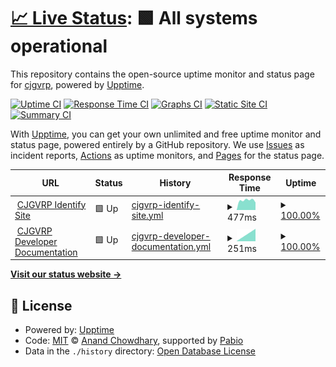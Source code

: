 # [📈 Live Status](https://status.cjgvrp.com): <!--live status--> **🟩 All systems operational**

This repository contains the open-source uptime monitor and status page for [cjgvrp](https://status.cjgvrp.com), powered by [Upptime](https://github.com/upptime/upptime).

[![Uptime CI](https://github.com/cjgvrp/cjgvrp-status-page/workflows/Uptime%20CI/badge.svg)](https://github.com/cjgvrp/cjgvrp-status-page/actions?query=workflow%3A%22Uptime+CI%22)
[![Response Time CI](https://github.com/cjgvrp/cjgvrp-status-page/workflows/Response%20Time%20CI/badge.svg)](https://github.com/cjgvrp/cjgvrp-status-page/actions?query=workflow%3A%22Response+Time+CI%22)
[![Graphs CI](https://github.com/cjgvrp/cjgvrp-status-page/workflows/Graphs%20CI/badge.svg)](https://github.com/cjgvrp/cjgvrp-status-page/actions?query=workflow%3A%22Graphs+CI%22)
[![Static Site CI](https://github.com/cjgvrp/cjgvrp-status-page/workflows/Static%20Site%20CI/badge.svg)](https://github.com/cjgvrp/cjgvrp-status-page/actions?query=workflow%3A%22Static+Site+CI%22)
[![Summary CI](https://github.com/cjgvrp/cjgvrp-status-page/workflows/Summary%20CI/badge.svg)](https://github.com/cjgvrp/cjgvrp-status-page/actions?query=workflow%3A%22Summary+CI%22)

With [Upptime](https://upptime.js.org), you can get your own unlimited and free uptime monitor and status page, powered entirely by a GitHub repository. We use [Issues](https://github.com/cjgvrp/cjgvrp-status-page/issues) as incident reports, [Actions](https://github.com/cjgvrp/cjgvrp-status-page/actions) as uptime monitors, and [Pages](https://status.cjgvrp.com) for the status page.

<!--start: status pages-->
<!-- This summary is generated by Upptime (https://github.com/upptime/upptime) -->
<!-- Do not edit this manually, your changes will be overwritten -->
<!-- prettier-ignore -->
| URL | Status | History | Response Time | Uptime |
| --- | ------ | ------- | ------------- | ------ |
| <img alt="" src="https://icons.duckduckgo.com/ip3/id-dev.cjgvrp.com.ico" height="13"> [CJGVRP Identify Site](https://id-dev.cjgvrp.com/s/status) | 🟩 Up | [cjgvrp-identify-site.yml](https://github.com/cjgvrp/cjgvrp-status-page/commits/HEAD/history/cjgvrp-identify-site.yml) | <details><summary><img alt="Response time graph" src="./graphs/cjgvrp-identify-site/response-time-week.png" height="20"> 477ms</summary><br><a href="https://status.cjgvrp.com/history/cjgvrp-identify-site"><img alt="Response time 477" src="https://img.shields.io/endpoint?url=https%3A%2F%2Fraw.githubusercontent.com%2Fcjgvrp%2Fcjgvrp-status-page%2FHEAD%2Fapi%2Fcjgvrp-identify-site%2Fresponse-time.json"></a><br><a href="https://status.cjgvrp.com/history/cjgvrp-identify-site"><img alt="24-hour response time 586" src="https://img.shields.io/endpoint?url=https%3A%2F%2Fraw.githubusercontent.com%2Fcjgvrp%2Fcjgvrp-status-page%2FHEAD%2Fapi%2Fcjgvrp-identify-site%2Fresponse-time-day.json"></a><br><a href="https://status.cjgvrp.com/history/cjgvrp-identify-site"><img alt="7-day response time 477" src="https://img.shields.io/endpoint?url=https%3A%2F%2Fraw.githubusercontent.com%2Fcjgvrp%2Fcjgvrp-status-page%2FHEAD%2Fapi%2Fcjgvrp-identify-site%2Fresponse-time-week.json"></a><br><a href="https://status.cjgvrp.com/history/cjgvrp-identify-site"><img alt="30-day response time 477" src="https://img.shields.io/endpoint?url=https%3A%2F%2Fraw.githubusercontent.com%2Fcjgvrp%2Fcjgvrp-status-page%2FHEAD%2Fapi%2Fcjgvrp-identify-site%2Fresponse-time-month.json"></a><br><a href="https://status.cjgvrp.com/history/cjgvrp-identify-site"><img alt="1-year response time 477" src="https://img.shields.io/endpoint?url=https%3A%2F%2Fraw.githubusercontent.com%2Fcjgvrp%2Fcjgvrp-status-page%2FHEAD%2Fapi%2Fcjgvrp-identify-site%2Fresponse-time-year.json"></a></details> | <details><summary><a href="https://status.cjgvrp.com/history/cjgvrp-identify-site">100.00%</a></summary><a href="https://status.cjgvrp.com/history/cjgvrp-identify-site"><img alt="All-time uptime 100.00%" src="https://img.shields.io/endpoint?url=https%3A%2F%2Fraw.githubusercontent.com%2Fcjgvrp%2Fcjgvrp-status-page%2FHEAD%2Fapi%2Fcjgvrp-identify-site%2Fuptime.json"></a><br><a href="https://status.cjgvrp.com/history/cjgvrp-identify-site"><img alt="24-hour uptime 100.00%" src="https://img.shields.io/endpoint?url=https%3A%2F%2Fraw.githubusercontent.com%2Fcjgvrp%2Fcjgvrp-status-page%2FHEAD%2Fapi%2Fcjgvrp-identify-site%2Fuptime-day.json"></a><br><a href="https://status.cjgvrp.com/history/cjgvrp-identify-site"><img alt="7-day uptime 100.00%" src="https://img.shields.io/endpoint?url=https%3A%2F%2Fraw.githubusercontent.com%2Fcjgvrp%2Fcjgvrp-status-page%2FHEAD%2Fapi%2Fcjgvrp-identify-site%2Fuptime-week.json"></a><br><a href="https://status.cjgvrp.com/history/cjgvrp-identify-site"><img alt="30-day uptime 100.00%" src="https://img.shields.io/endpoint?url=https%3A%2F%2Fraw.githubusercontent.com%2Fcjgvrp%2Fcjgvrp-status-page%2FHEAD%2Fapi%2Fcjgvrp-identify-site%2Fuptime-month.json"></a><br><a href="https://status.cjgvrp.com/history/cjgvrp-identify-site"><img alt="1-year uptime 100.00%" src="https://img.shields.io/endpoint?url=https%3A%2F%2Fraw.githubusercontent.com%2Fcjgvrp%2Fcjgvrp-status-page%2FHEAD%2Fapi%2Fcjgvrp-identify-site%2Fuptime-year.json"></a></details>
| <img alt="" src="https://icons.duckduckgo.com/ip3/developer.cjgvrp.com.ico" height="13"> [CJGVRP Developer Documentation](https://developer.cjgvrp.com) | 🟩 Up | [cjgvrp-developer-documentation.yml](https://github.com/cjgvrp/cjgvrp-status-page/commits/HEAD/history/cjgvrp-developer-documentation.yml) | <details><summary><img alt="Response time graph" src="./graphs/cjgvrp-developer-documentation/response-time-week.png" height="20"> 251ms</summary><br><a href="https://status.cjgvrp.com/history/cjgvrp-developer-documentation"><img alt="Response time 251" src="https://img.shields.io/endpoint?url=https%3A%2F%2Fraw.githubusercontent.com%2Fcjgvrp%2Fcjgvrp-status-page%2FHEAD%2Fapi%2Fcjgvrp-developer-documentation%2Fresponse-time.json"></a><br><a href="https://status.cjgvrp.com/history/cjgvrp-developer-documentation"><img alt="24-hour response time 256" src="https://img.shields.io/endpoint?url=https%3A%2F%2Fraw.githubusercontent.com%2Fcjgvrp%2Fcjgvrp-status-page%2FHEAD%2Fapi%2Fcjgvrp-developer-documentation%2Fresponse-time-day.json"></a><br><a href="https://status.cjgvrp.com/history/cjgvrp-developer-documentation"><img alt="7-day response time 251" src="https://img.shields.io/endpoint?url=https%3A%2F%2Fraw.githubusercontent.com%2Fcjgvrp%2Fcjgvrp-status-page%2FHEAD%2Fapi%2Fcjgvrp-developer-documentation%2Fresponse-time-week.json"></a><br><a href="https://status.cjgvrp.com/history/cjgvrp-developer-documentation"><img alt="30-day response time 251" src="https://img.shields.io/endpoint?url=https%3A%2F%2Fraw.githubusercontent.com%2Fcjgvrp%2Fcjgvrp-status-page%2FHEAD%2Fapi%2Fcjgvrp-developer-documentation%2Fresponse-time-month.json"></a><br><a href="https://status.cjgvrp.com/history/cjgvrp-developer-documentation"><img alt="1-year response time 251" src="https://img.shields.io/endpoint?url=https%3A%2F%2Fraw.githubusercontent.com%2Fcjgvrp%2Fcjgvrp-status-page%2FHEAD%2Fapi%2Fcjgvrp-developer-documentation%2Fresponse-time-year.json"></a></details> | <details><summary><a href="https://status.cjgvrp.com/history/cjgvrp-developer-documentation">100.00%</a></summary><a href="https://status.cjgvrp.com/history/cjgvrp-developer-documentation"><img alt="All-time uptime 100.00%" src="https://img.shields.io/endpoint?url=https%3A%2F%2Fraw.githubusercontent.com%2Fcjgvrp%2Fcjgvrp-status-page%2FHEAD%2Fapi%2Fcjgvrp-developer-documentation%2Fuptime.json"></a><br><a href="https://status.cjgvrp.com/history/cjgvrp-developer-documentation"><img alt="24-hour uptime 100.00%" src="https://img.shields.io/endpoint?url=https%3A%2F%2Fraw.githubusercontent.com%2Fcjgvrp%2Fcjgvrp-status-page%2FHEAD%2Fapi%2Fcjgvrp-developer-documentation%2Fuptime-day.json"></a><br><a href="https://status.cjgvrp.com/history/cjgvrp-developer-documentation"><img alt="7-day uptime 100.00%" src="https://img.shields.io/endpoint?url=https%3A%2F%2Fraw.githubusercontent.com%2Fcjgvrp%2Fcjgvrp-status-page%2FHEAD%2Fapi%2Fcjgvrp-developer-documentation%2Fuptime-week.json"></a><br><a href="https://status.cjgvrp.com/history/cjgvrp-developer-documentation"><img alt="30-day uptime 100.00%" src="https://img.shields.io/endpoint?url=https%3A%2F%2Fraw.githubusercontent.com%2Fcjgvrp%2Fcjgvrp-status-page%2FHEAD%2Fapi%2Fcjgvrp-developer-documentation%2Fuptime-month.json"></a><br><a href="https://status.cjgvrp.com/history/cjgvrp-developer-documentation"><img alt="1-year uptime 100.00%" src="https://img.shields.io/endpoint?url=https%3A%2F%2Fraw.githubusercontent.com%2Fcjgvrp%2Fcjgvrp-status-page%2FHEAD%2Fapi%2Fcjgvrp-developer-documentation%2Fuptime-year.json"></a></details>

<!--end: status pages-->

[**Visit our status website →**](https://status.cjgvrp.com)

## 📄 License

- Powered by: [Upptime](https://github.com/upptime/upptime)
- Code: [MIT](./LICENSE) © [Anand Chowdhary](https://anandchowdhary.com), supported by [Pabio](https://pabio.com)
- Data in the `./history` directory: [Open Database License](https://opendatacommons.org/licenses/odbl/1-0/)
